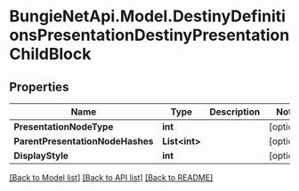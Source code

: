 
# BungieNetApi.Model.DestinyDefinitionsPresentationDestinyPresentationChildBlock

## Properties

Name | Type | Description | Notes
------------ | ------------- | ------------- | -------------
**PresentationNodeType** | **int** |  | [optional] 
**ParentPresentationNodeHashes** | **List&lt;int&gt;** |  | [optional] 
**DisplayStyle** | **int** |  | [optional] 

[[Back to Model list]](../README.md#documentation-for-models)
[[Back to API list]](../README.md#documentation-for-api-endpoints)
[[Back to README]](../README.md)

